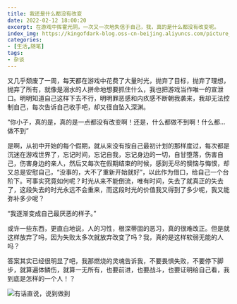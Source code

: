 ```yaml
---
title: 我还是什么都没有改变
date: 2022-02-12 18:00:20
excerpt: 在游戏中挥霍光阴，一次又一次地失信于自己，我，真的是什么都没有改变呢。
index_img: https://kingofdark-blog.oss-cn-beijing.aliyuncs.com/picture_backend/picture_backend/img/202202152240861.jpg
categories: 
- [生活,随笔]
tags: 
- 杂谈
---
```


又几乎颓废了一周，每天都在游戏中花费了大量时光，抛弃了目标，抛弃了理想，抛弃了所有，就像是溺水的人拼命地想要抓住什么，我也把游戏当作唯一的宣泄口。明明知道自己这样下去不行，明明罪恶感和内疚感不断朝我袭来，我却无法控制自己，每次告诉自己收手吧，却又径自坠入深渊。



<p class='note note-danger'>
  “你小子，真的是，真的是一点都没有改变啊！还是，什么都做不到啊！什么都...做不到”
</p>



是啊，从初中开始的每个假期，就从来没有按自己最初计划的那样度过，每次都是沉迷在游戏世界了，忘记时间，忘记自我，忘记身边的一切，自甘堕落，伤害自己，伤害身边的亲人，然后又每次在假期结束的时候，感到无尽的懊恼与悔恨，却又总是安慰自己，“没事的，大不了重新开始就好”，以此作为借口，给自己一个台阶下。可事实究竟如何呢？时光从来不能倒流，唯有时间，失去了就真正的失去了，这段失去的时光永远不会重来，而这段时光的价值我又得到了多少呢，我又能弥补多少呢？



<p class='note note-danger'>
  “我逐渐变成自己最厌恶的样子。”
</p>



或许一些东西，更直白地说，人的习性，根深蒂固的恶习，真的很难改正。但是就这样放弃了吗，因为失败太多次就放弃改变了吗？我，真的是这样软弱无能的人吗？

答案其实已经很明显了吧，我那燃烧的灵魂告诉我，不要畏惧失败，不要停下脚步，就算遍体鳞伤，就算一无所有，也要前进，也要战斗，也要证明给自己看，我到底是怎样的一个人！？

![有话直说，说到做到](https://kingofdark-blog.oss-cn-beijing.aliyuncs.com/picture_backend/picture_backend/img/202202122109437.jpg)
